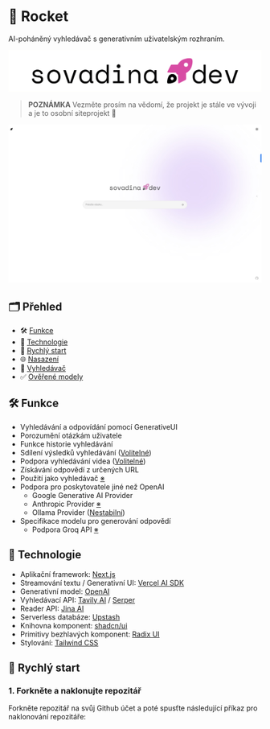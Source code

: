 # 🚀 Rocket

AI-poháněný vyhledávač s generativním uživatelským rozhraním.

![snímek](https://github.com/petrsovadina/rocket/blob/71613e24c0d11c2510497b118d2a028337a29aed/public/brand/sovadina.dev.background.png)

> **POZNÁMKA**
> Vezměte prosím na vědomí, že projekt je stále ve vývoji a je to osobní siteprojekt 🙂

![snímek](https://github.com/petrsovadina/rocket/blob/2c99b9e3e694ce224662ea2d982557c7419f8588/public/brand/Rocket.jpeg)


## 🗂️ Přehled

- 🛠 [Funkce](#-funkce)
- 🧱 [Technologie](#-technologie)
- 🚀 [Rychlý start](#-rychlý-start)
- 🌐 [Nasazení](#-nasazení)
- 🔎 [Vyhledávač](#-vyhledávač)
- ✅ [Ověřené modely](#-ověřené-modely)

## 🛠 Funkce

- Vyhledávání a odpovídání pomocí GenerativeUI
- Porozumění otázkám uživatele
- Funkce historie vyhledávání
- Sdílení výsledků vyhledávání ([Volitelné](https://github.com/miurla/morphic/blob/main/.env.local.example))
- Podpora vyhledávání videa ([Volitelné](https://github.com/miurla/morphic/blob/main/.env.local.example))
- Získávání odpovědí z určených URL
- Použití jako vyhledávač [※](#-vyhledávač)
- Podpora pro poskytovatele jiné než OpenAI
  - Google Generative AI Provider
  - Anthropic Provider [※](https://github.com/miurla/morphic/pull/239)
  - Ollama Provider ([Nestabilní](https://github.com/miurla/morphic/issues/215))
- Specifikace modelu pro generování odpovědí
  - Podpora Groq API [※](https://github.com/miurla/morphic/pull/58)

## 🧱 Technologie

- Aplikační framework: [Next.js](https://nextjs.org/)
- Streamování textu / Generativní UI: [Vercel AI SDK](https://sdk.vercel.ai/docs)
- Generativní model: [OpenAI](https://openai.com/)
- Vyhledávací API: [Tavily AI](https://tavily.com/) / [Serper](https://serper.dev)
- Reader API: [Jina AI](https://jina.ai/)
- Serverless databáze: [Upstash](https://upstash.com/)
- Knihovna komponent: [shadcn/ui](https://ui.shadcn.com/)
- Primitivy bezhlavých komponent: [Radix UI](https://www.radix-ui.com/)
- Stylování: [Tailwind CSS](https://tailwindcss.com/)

## 🚀 Rychlý start

### 1. Forkněte a naklonujte repozitář

Forkněte repozitář na svůj Github účet a poté spusťte následující příkaz pro naklonování repozitáře:
